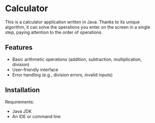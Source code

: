 # Calculator 

This is a calculator application written in Java. Thanks to its unique algorithm, it can solve the operations you enter on the screen in a single step, paying attention to the order of operations.

## Features

- Basic arithmetic operations (addition, subtraction, multiplication, division)
- User-friendly interface
- Error handling (e.g., division errors, invalid inputs)

## Installation

Requirements:
- Java JDK
- An IDE or command line
